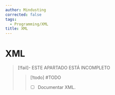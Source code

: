 ```yaml
---
author: Mindusting
corrected: false
tags:
  - Programming/XML
title: XML
---
```


# XML

> [!fail]- ESTE APARTADO ESTÁ INCOMPLETO
> > [!todo] #TODO
> > - [ ] Documentar XML.
